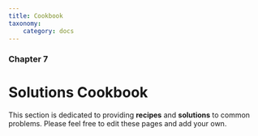 ```yaml
---
title: Cookbook
taxonomy:
    category: docs
---
```


### Chapter 7

# Solutions Cookbook

This section is dedicated to providing **recipes** and **solutions** to common problems. Please feel free to edit these pages and add your own.
